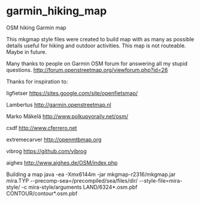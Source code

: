 garmin_hiking_map
=================

OSM hiking Garmin map

This mkgmap style files were created to build map with
as many as possible details useful for hiking and outdoor activities.
This map is not routeable. Maybe in future.

Many thanks to people on Garmin OSM forum for answering all my stupid questions.
http://forum.openstreetmap.org/viewforum.php?id=26

Thanks for inspiration to:

ligfietser
https://sites.google.com/site/openfietsmap/ 

Lambertus
http://garmin.openstreetmap.nl

Marko Mäkelä
http://www.polkupyoraily.net/osm/

csdf
http://www.cferrero.net

extremecarver
http://openmtbmap.org

vibrog
https://github.com/vibrog

aighes
http://www.aighes.de/OSM/index.php

Building a map
java -ea -Xmx6144m -jar mkgmap-r2316/mkgmap.jar mira.TYP --precomp-sea=/precompiled/sea/files/dir/ --style-file=mira-style/ -c mira-style/arguments LAND/6324*.osm.pbf CONTOUR/contour*.osm.pbf
